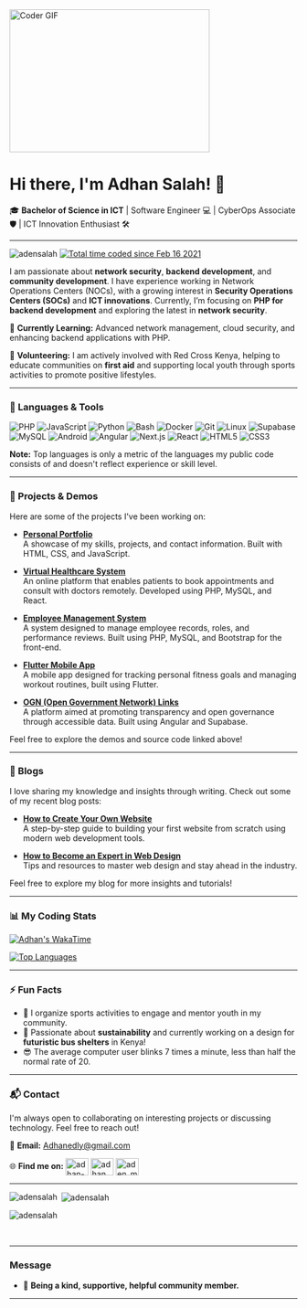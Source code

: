 
<img alt="Coder GIF" height=250 width=350 src="https://images.squarespace-cdn.com/content/v1/5769fc401b631bab1addb2ab/1541580611624-TE64QGKRJG8SWAIUS7NS/ke17ZwdGBToddI8pDm48kPoswlzjSVMM-SxOp7CV59BZw-zPPgdn4jUwVcJE1ZvWQUxwkmyExglNqGp0IvTJZamWLI2zvYWH8K3-s_4yszcp2ryTI0HqTOaaUohrI8PI6FXy8c9PWtBlqAVlUS5izpdcIXDZqDYvprRqZ29Pw0o/coding-freak.gif" />

# Hi there, I'm Adhan Salah! 👋

🎓 **Bachelor of Science in ICT** | Software Engineer 💻 | CyberOps Associate 🛡️ | ICT Innovation Enthusiast 🛠

---

<p align="left"> <img src="https://komarev.com/ghpvc/?username=adensalah&label=Profile%20views&color=0e75b6&style=flat" alt="adensalah" />
<a href="https://wakatime.com/@df967e37-60ce-422d-b1a1-a2f30f27fd7d"><img src="https://wakatime.com/badge/user/df967e37-60ce-422d-b1a1-a2f30f27fd7d.svg" alt="Total time coded since Feb 16 2021" /></a>

I am passionate about **network security**, **backend development**, and **community development**. I have experience working in Network Operations Centers (NOCs), with a growing interest in **Security Operations Centers (SOCs)** and **ICT innovations**. Currently, I’m focusing on **PHP for backend development** and exploring the latest in **network security**.

🌱 **Currently Learning:** Advanced network management, cloud security, and enhancing backend applications with PHP.

🤝 **Volunteering:** I am actively involved with Red Cross Kenya, helping to educate communities on **first aid** and supporting local youth through sports activities to promote positive lifestyles.

---

### 🔧 Languages & Tools
![PHP](https://img.shields.io/badge/-PHP-777BB4?logo=php&logoColor=white&style=flat)
![JavaScript](https://img.shields.io/badge/-JavaScript-F7DF1E?logo=javascript&logoColor=black&style=flat)
![Python](https://img.shields.io/badge/-Python-3776AB?logo=python&logoColor=white&style=flat)
![Bash](https://img.shields.io/badge/-Bash-4EAA25?logo=gnu-bash&logoColor=white&style=flat)
![Docker](https://img.shields.io/badge/-Docker-2496ED?logo=docker&logoColor=white&style=flat)
![Git](https://img.shields.io/badge/-Git-F05032?logo=git&logoColor=white&style=flat)
![Linux](https://img.shields.io/badge/-Linux-FCC624?logo=linux&logoColor=black&style=flat)
![Supabase](https://img.shields.io/badge/-Supabase-3ECF8E?logo=supabase&logoColor=white&style=flat)
![MySQL](https://img.shields.io/badge/-MySQL-4479A1?logo=mysql&logoColor=white&style=flat)
![Android](https://img.shields.io/badge/-Android-3DDC84?logo=android&logoColor=white&style=flat)
![Angular](https://img.shields.io/badge/-Angular-DD0031?logo=angular&logoColor=white&style=flat)
![Next.js](https://img.shields.io/badge/-Next.js-000000?logo=nextdotjs&logoColor=white&style=flat)
![React](https://img.shields.io/badge/-React-61DAFB?logo=react&logoColor=black&style=flat)
![HTML5](https://img.shields.io/badge/-HTML5-E34F26?logo=html5&logoColor=white&style=flat)
![CSS3](https://img.shields.io/badge/-CSS3-1572B6?logo=css3&logoColor=white&style=flat)

<b>Note:</b> Top languages is only a metric of the languages my public code consists of and doesn't reflect experience or skill level.

---

### 🚀 Projects & Demos

Here are some of the projects I've been working on:

- **[Personal Portfolio](https://adensalah.github.io/ams/)**  
  A showcase of my skills, projects, and contact information. Built with HTML, CSS, and JavaScript.

- **[Virtual Healthcare System](https://yourhealthcareproject.com)**  
  An online platform that enables patients to book appointments and consult with doctors remotely. Developed using PHP, MySQL, and React.

- **[Employee Management System](https://github.com/adensalah/EmployeesManagement)**  
  A system designed to manage employee records, roles, and performance reviews. Built using PHP, MySQL, and Bootstrap for the front-end.

- **[Flutter Mobile App](https://github.com/adensalah/flutter-project)**  
  A mobile app designed for tracking personal fitness goals and managing workout routines, built using Flutter.

- **[OGN (Open Government Network) Links](https://github.com/adensalah/Links)**  
  A platform aimed at promoting transparency and open governance through accessible data. Built using Angular and Supabase.

Feel free to explore the demos and source code linked above!

---

### 📝 Blogs

I love sharing my knowledge and insights through writing. Check out some of my recent blog posts:

- **[How to Create Your Own Website](https://adensalah.hashnode.dev/how-to-create-your-own-website)**  
  A step-by-step guide to building your first website from scratch using modern web development tools.

- **[How to Become an Expert in Web Design](https://adensalah.hashnode.dev/how-to-become-an-expert-in-web-design)**  
  Tips and resources to master web design and stay ahead in the industry.

Feel free to explore my blog for more insights and tutorials!

---


### 📊 My Coding Stats

<!-- WakaTime -->
[![Adhan's WakaTime](https://github-readme-stats.vercel.app/api/wakatime?username=adensalah&layout=compact)](https://wakatime.com/@adensalah)

<!-- Most Used Languages -->
[![Top Languages](https://github-readme-stats.vercel.app/api/top-langs/?username=adensalah&layout=compact)](https://github.com/adensalah)

---

### ⚡ Fun Facts
- 🏀 I organize sports activities to engage and mentor youth in my community.
- 🌱 Passionate about **sustainability** and currently working on a design for **futuristic bus shelters** in Kenya!
- 😎 The average computer user blinks 7 times a minute, less than half the normal rate of 20.

---

### 📬 Contact

I'm always open to collaborating on interesting projects or discussing technology. Feel free to reach out!

📧 **Email:** [Adhanedly@gmail.com](mailto:Adhanedly@gmail.com) <br>

🌐 **Find me on:** 
<a href="https://linkedin.com/in/adhan-moge" target="blank"><img align="center" src="https://raw.githubusercontent.com/rahuldkjain/github-profile-readme-generator/master/src/images/icons/Social/linked-in-alt.svg" alt="adhan-moge" height="30" width="40" /></a>
<a href="https://www.instagram.com/_adensalah/" target="blank"><img align="center" src="https://raw.githubusercontent.com/rahuldkjain/github-profile-readme-generator/master/src/images/icons/Social/instagram.svg" alt="adhan_moge" height="30" width="40" /></a>
<a href="https://x.com/_adensalah" target="blank"><img align="center" src="https://raw.githubusercontent.com/rahuldkjain/github-profile-readme-generator/master/src/images/icons/Social/twitter.svg" alt="aden_moge" height="30" width="40" /></a>

---

<p><img align="left" src="https://github-readme-stats.vercel.app/api/top-langs?username=adensalah&show_icons=true&locale=en&layout=compact" alt="adensalah" /></p>

<p>&nbsp;<img align="center" src="https://github-readme-stats.vercel.app/api?username=adensalah&show_icons=true&locale=en" alt="adensalah" /></p>

<p><img align="center" src="https://github-readme-streak-stats.herokuapp.com/?user=adensalah&" alt="adensalah" /></p>
<br>

---

### Message

- 💖 **Being a kind, supportive, helpful community member.**

---
